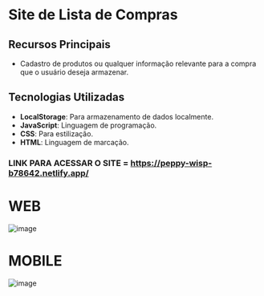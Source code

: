 # Site de Lista de Compras

## Recursos Principais
- Cadastro de produtos ou qualquer informação relevante para a compra que o usuário deseja armazenar.

## Tecnologias Utilizadas
- **LocalStorage**: Para armazenamento de dados localmente.
- **JavaScript**: Linguagem de programação.
- **CSS**: Para estilização.
- **HTML**: Linguagem de marcação.

### LINK PARA ACESSAR O SITE = https://peppy-wisp-b78642.netlify.app/

# WEB
![image](https://github.com/eduardoaalmeidaa/ListaDeCompras/assets/89856553/2296f60c-109e-4027-9800-26f42cd28a92)

# MOBILE
![image](https://github.com/eduardoaalmeidaa/ListaDeCompras/assets/89856553/b7bc959f-74e7-4f93-a592-2be72e640d15)
